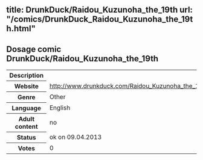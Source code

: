 title: DrunkDuck/Raidou_Kuzunoha_the_19th
url: "/comics/DrunkDuck_Raidou_Kuzunoha_the_19th.html"
---
Dosage comic DrunkDuck/Raidou_Kuzunoha_the_19th
-----------------------------------------

<table class="comicinfo">
<tr>
<th>Description</th><td></td>
</tr>
<tr>
<th>Website</th><td><a href="http://www.drunkduck.com/Raidou_Kuzunoha_the_19th/">http://www.drunkduck.com/Raidou_Kuzunoha_the_19th/</a></td>
</tr>
<tr>
<th>Genre</th><td>Other</td>
</tr>
<tr>
<th>Language</th><td>English</td>
</tr>
<tr>
<th>Adult content</th><td>no</td>
</tr>
<tr>
<th>Status</th><td>ok on 09.04.2013</td>
</tr>
<tr>
<th>Votes</th><td>0</div></td>
</tr>
</table>
